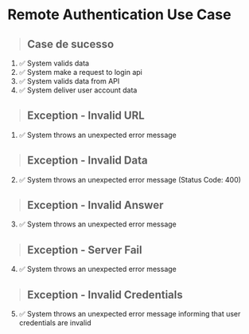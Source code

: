 # Remote Authentication Use Case

> ## Case de sucesso
1. ✅ System valids data
2. ✅ System make a request to login api
3. ✅ System valids data from API
4. ✅ System deliver user account data

> ## Exception - Invalid URL
1. ✅ System throws an unexpected error message

> ## Exception - Invalid Data
2. ✅ System throws an unexpected error message (Status Code: 400)

> ## Exception - Invalid Answer
3. ✅ System throws an unexpected error message

> ## Exception - Server Fail 
4. ✅ System throws an unexpected error message

> ## Exception - Invalid Credentials
5. ✅ System throws an unexpected error message informing that user credentials are invalid
